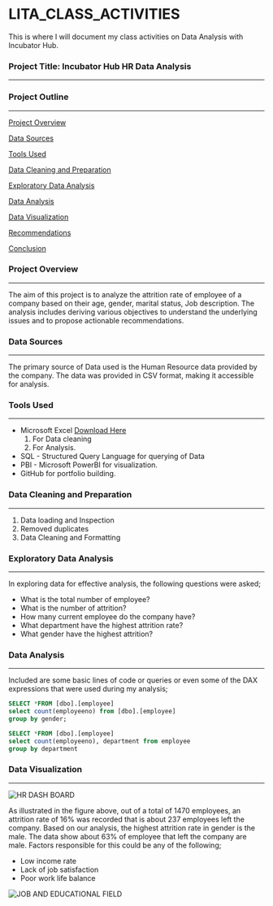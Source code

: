 # LITA_CLASS_ACTIVITIES
This is where I will document my class activities on Data Analysis with Incubator Hub.

### Project Title: Incubator Hub HR Data Analysis
---

### Project Outline
---

[Project Overview](#project-overview)

[Data Sources](#data-sources)

[Tools Used](#tools-used)

[Data Cleaning and Preparation](#data-cleaning-and-preparation)

[Exploratory Data Analysis](#exploratory-data-analysis)

[Data Analysis](#data-analysis)

[Data Visualization](#data-visualization)

[Recommendations](#recommendations)

[Conclusion](#conclusion)



### Project Overview
---
The aim of this project is to analyze the attrition rate of employee of a company based on their age, gender, marital status, Job description. The analysis includes deriving various objectives to understand the underlying issues and to propose actionable recommendations.

### Data Sources
---
The primary source of Data used is the Human Resource data provided by the company. The data was provided in CSV format, making it accessible for analysis.

### Tools Used
---
- Microsoft Excel [Download Here](https://1drv.ms/x/c/aad348901d0848c9/EQCZIc0H2NFAruPR4Hg0-mQBb5vRzleIwA5A2ZFT6eYsYg)
  1. For Data cleaning
  2. For Analysis.
- SQL - Structured Query Language for querying of Data
- PBI - Microsoft PowerBI for visualization.
- GitHub for portfolio building.

### Data Cleaning and Preparation
---
  1. Data loading and Inspection
  2. Removed duplicates
  3. Data Cleaning and Formatting

### Exploratory Data Analysis
---
 In exploring data for effective analysis, the following questions were asked;
 - What is the total number of employee?
 - What is the number of attrition?
 - How many current employee do the company have?
 - What department have the highest attrition rate?
 - What gender have the highest attrition?
   
### Data Analysis
---
Included are some basic lines of code or queries or even some of the DAX expressions that were used during my analysis;  

```SQL
SELECT *FROM [dbo].[employee]
select count(employeeno) from [dbo].[employee]
group by gender;
```

```SQL
SELECT *FROM [dbo].[employee]
select count(employeeno), department from employee
group by department
```

### Data Visualization
---
![HR DASH BOARD](https://github.com/user-attachments/assets/09e057a0-19b5-4ca0-8758-9edab931f965)

As illustrated in the figure above, out of a total of 1470 employees, an attrition rate of 16% was recorded that is about 237 employees left the company. Based on our analysis, the highest attrition rate in 
gender is the male.
The data show about 63% of employee that left the company are male. Factors responsible for this could be any of the following;
 - Low income rate
 - Lack of job satisfaction
 - Poor work life balance 
     







![JOB AND EDUCATIONAL FIELD](https://github.com/user-attachments/assets/d661652b-5d61-4424-ab59-31b2127f7570)

